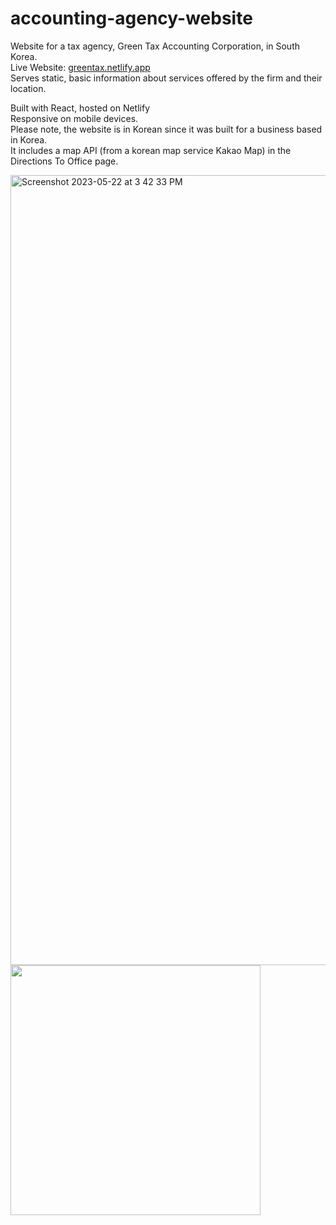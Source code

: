 # accounting-agency-website

Website for a tax agency, Green Tax Accounting Corporation, in South Korea.<br>
Live Website: <a href="https://greentax.netlify.app" target="_blank">greentax.netlify.app</a><br>
Serves static, basic information about services offered by the firm and their location.<br>

Built with React, hosted on Netlify<br>
Responsive on mobile devices.<br>
Please note, the website is in Korean since it was built for a business based in Korea.<br>
It includes a map API (from a korean map service Kakao Map) in the Directions To Office page.<br>

<img width="1264" alt="Screenshot 2023-05-22 at 3 42 33 PM" src="https://github.com/hungikim/accounting-agency-website/assets/62039385/a7ebcd5a-d476-4f6a-a3b0-b2e0ec7b5b17">
<img width='400' src='https://github.com/hungikim/accounting-agency-website/assets/62039385/68af4b59-7323-49a3-8de4-e19dbcd422f8'>

